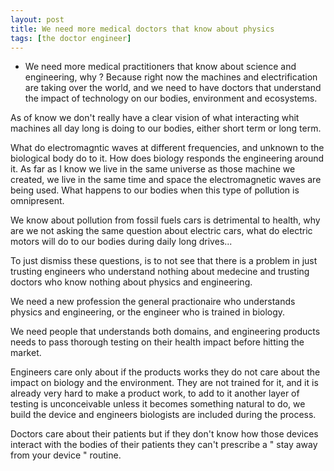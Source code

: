 ```yaml
---
layout: post
title: We need more medical doctors that know about physics
tags: [the doctor engineer]
---
```


- We need more medical practitioners that know about science and engineering, why ? Because right now the machines and electrification are taking over the world, and we need to have doctors that understand the impact of technology on our bodies, environment and ecosystems. 

As of know we don't really have a clear vision of what interacting whit machines all day long is doing  to our bodies, either short term or long term. 

What do electromagntic waves at different frequencies, and unknown to the biological body do to it. How does biology responds the engineering around it. As far as I know we live in the same universe as those machine we created, we live in the same time and space the electromagnetic waves are being used. What happens to our bodies when this type of pollution is omnipresent. 

We know about pollution from fossil fuels cars is detrimental to health, why are we not asking the same question about electric cars, what do electric motors will do to our bodies during daily long drives... 

To just dismiss these questions, is to not see that there is a problem in just trusting engineers who understand nothing about medecine and trusting doctors who know nothing about physics and engineering. 

We need a new profession the general practionaire who understands physics and engineering, or the engineer who is trained in biology. 

We need people that understands both domains, and engineering products needs to pass thorough testing on their health impact before hitting the market.

Engineers care only about if the products works they do not care about the impact on biology and the environment. They are not trained for it, and it is already very hard to make a product work, to add to it another layer of testing is unconceivable unless it becomes something natural to do, we build the device and engineers biologists are included during the process.

Doctors care about their patients but if they don't know how those devices interact with the bodies of their patients they can't prescribe a " stay away from your device " routine.

